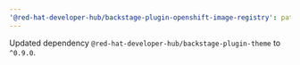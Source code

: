 ```yaml
---
'@red-hat-developer-hub/backstage-plugin-openshift-image-registry': patch
---
```


Updated dependency `@red-hat-developer-hub/backstage-plugin-theme` to `^0.9.0`.
